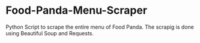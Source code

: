 # Food-Panda-Menu-Scraper
Python Script to scrape the entire menu of Food Panda.
The scrapig is done using Beautiful Soup and Requests.
